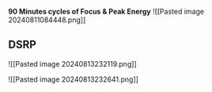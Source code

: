 **90 Minutes cycles of Focus & Peak Energy** 
![[Pasted image 20240811084448.png]]


## DSRP
![[Pasted image 20240813232119.png]]

![[Pasted image 20240813232641.png]]
